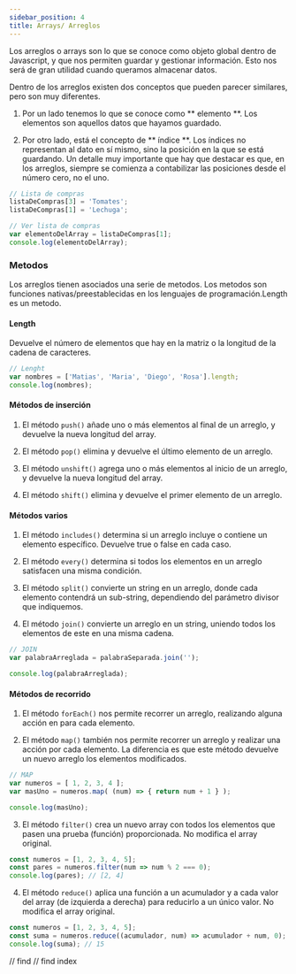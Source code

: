 ```yaml
---
sidebar_position: 4
title: Arrays/ Arreglos
---
```


Los arreglos o arrays son lo que se conoce como objeto global dentro de Javascript, y que nos permiten guardar y gestionar información. Esto nos será de gran utilidad cuando queramos almacenar datos. 

Dentro de los arreglos existen dos conceptos que pueden parecer similares, pero son muy diferentes.

1. Por un lado tenemos lo que se conoce como ** elemento **. Los elementos son aquellos datos que hayamos guardado. 

2. Por otro lado, está el concepto de ** índice **. Los índices no representan al dato en sí mismo, sino la posición en la que se está guardando. Un detalle muy importante que hay que destacar es que, en los arreglos, siempre se comienza a contabilizar las posiciones desde el número cero, no el uno.
```js
// Lista de compras
listaDeCompras[3] = 'Tomates';
listaDeCompras[1] = 'Lechuga';

// Ver lista de compras
var elementoDelArray = listaDeCompras[1];
console.log(elementoDelArray);
```
### Metodos 
Los arreglos tienen asociados una serie de metodos. Los metodos son funciones nativas/preestablecidas en los lenguajes de programación.Length es un metodo. 

#### Length
Devuelve el número de elementos que hay en la matriz o la longitud de la cadena de caracteres.

```js
// Lenght
var nombres = ['Matias', 'Maria', 'Diego', 'Rosa'].length;
console.log(nombres);
```

#### Métodos de inserción

1. El método `push()` añade uno o más elementos al final de un arreglo, y devuelve la nueva longitud del array.

2. El método `pop()` elimina y devuelve el último elemento de un arreglo.

3. El método `unshift()` agrega uno o más elementos al inicio de un arreglo, y devuelve la nueva longitud del array.

4. El método `shift()` elimina y devuelve el primer elemento de un arreglo.


#### Métodos varios

1. El método `includes()` determina si un arreglo incluye o contiene un elemento específico. Devuelve true o false en cada caso.

2. El método `every()` determina si todos los elementos en un arreglo satisfacen una misma condición.

3. El método `split()` convierte un string en un arreglo, donde cada elemento contendrá un sub-string, dependiendo del parámetro divisor que indiquemos.

4. El método `join()` convierte un arreglo en un string, uniendo todos los elementos de este en una misma cadena.
```js
// JOIN
var palabraArreglada = palabraSeparada.join('');

console.log(palabraArreglada);
```

#### Métodos de recorrido
1. El método `forEach()` nos permite recorrer un arreglo, realizando alguna acción en para cada elemento.

2. El método `map()` también nos permite recorrer un arreglo y realizar una acción por cada elemento. La diferencia es que este método devuelve un nuevo arreglo los elementos modificados.
```js
// MAP
var numeros = [ 1, 2, 3, 4 ];
var masUno = numeros.map( (num) => { return num + 1 } );

console.log(masUno);
```
3. El método `filter()` crea un nuevo array con todos los elementos que pasen una prueba (función) proporcionada. No modifica el array original.
```js
const numeros = [1, 2, 3, 4, 5];
const pares = numeros.filter(num => num % 2 === 0);
console.log(pares); // [2, 4]
```
4. El método `reduce()` aplica una función a un acumulador y a cada valor del array (de izquierda a derecha) para reducirlo a un único valor. No modifica el array original.
```js
const numeros = [1, 2, 3, 4, 5];
const suma = numeros.reduce((acumulador, num) => acumulador + num, 0);
console.log(suma); // 15
```


// find
// find index